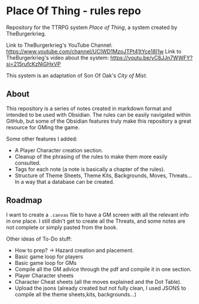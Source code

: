 # Place Of Thing - rules repo
 Repository for the TTRPG system *Place of Thing*, a system created by TheBurgerkrieg.
 
 Link to TheBurgerkrieg's YouTube Channel:
 https://www.youtube.com/channel/UCIWD1MzoJTPt41tYce18I1w
 Link to TheBurgerkrieg's video about the system:
 https://youtu.be/yC6JJn7WWFY?si=215rufcKzNjGHxVP

This system is an adaptation of Son Of Oak's *City of Mist.*
## About
This repository is a series of notes created in markdown format and intended to be used with Obsidian. The rules can be easily navigated within GitHub, but some of the Obsidian features truly make this repository a great resource for GMing the game.

Some other features I added:
- A Player Character creation section.
- Cleanup of the phrasing of the rules to make them more easily consulted.
- Tags for each note (a note is basically a chapter of the rules).
- Structure of Theme Sheets, Theme Kits, Backgrounds, Moves, Threats... In a way that a database can be created.

## Roadmap
I want to create a `.canvas` file to have a GM screen with all the relevant info in one place.
I still didn't get to create all the Threats, and some notes are not complete or simply pasted from the book.

Other ideas of To-Do stuff:
- How to prep? -> Hazard creation and placement.
- Basic game loop for players
- Basic game loop for GMs
- Compile all the GM advice through the pdf and compile it in one section.
- Player Character sheets
- Character Cheat sheets (all the moves explained and the Dot Table).
- Upload the jsons (already created but not fully clean, I used JSONS to compile all the theme sheets,kits, backgrounds...)